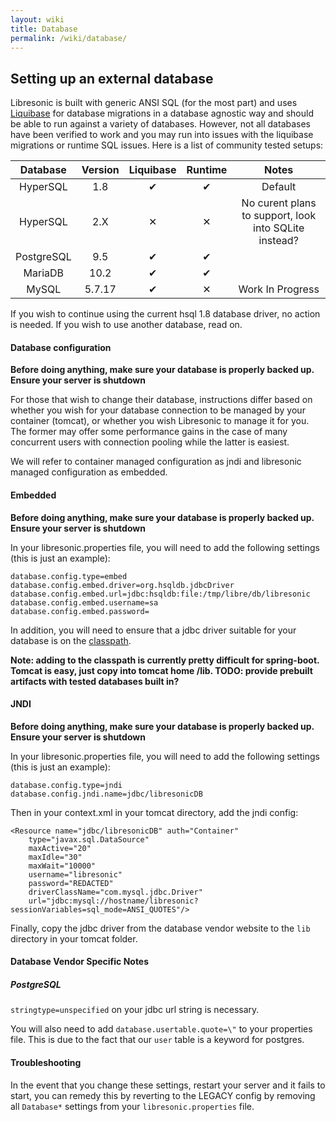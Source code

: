 ```yaml
---
layout: wiki
title: Database
permalink: /wiki/database/
---
```

## Setting up an external database

Libresonic is built with generic ANSI SQL (for the most part) and uses [Liquibase](http://www.liquibase.org/) for database migrations in a database agnostic way and should be able to run against a variety of databases. However, not all databases have been verified to work and you may run into issues with the liquibase migrations or runtime SQL issues. Here is a list of community tested setups:

| Database   | Version | Liquibase | Runtime | Notes  |
|:----------:|:-------:|:---------:|:-------:|:------:|
| HyperSQL   | 1.8     | ✔         | ✔        | Default|
| HyperSQL   | 2.X     | ✕         | ✕       | No curent plans to support, look into SQLite instead? |
| PostgreSQL | 9.5     | ✔         | ✔       |        |
| MariaDB    | 10.2    | ✔         | ✔       |        |
| MySQL      | 5.7.17  | ✔         | ✕       | Work In Progress |

If you wish to continue using the current hsql 1.8 database driver, no action is needed. If you wish to use another database, read on.

#### Database configuration

**Before doing anything, make sure your database is properly backed up. Ensure your server is shutdown**

For those that wish to change their database, instructions differ based on
whether you wish for your database connection to be managed by your container (tomcat), or whether you wish Libresonic to manage it for you. The former may offer some performance gains in the case of many concurrent users with connection pooling while the latter is easiest.

We will refer to container managed configuration as jndi and libresonic managed configuration as embedded.

#### Embedded

**Before doing anything, make sure your database is properly backed up. Ensure your server is shutdown**

In your libresonic.properties file, you will need to add the following settings (this is just an example):
```
database.config.type=embed
database.config.embed.driver=org.hsqldb.jdbcDriver
database.config.embed.url=jdbc:hsqldb:file:/tmp/libre/db/libresonic
database.config.embed.username=sa
database.config.embed.password=
```

In addition, you will need to ensure that a jdbc driver suitable for your database is on the [classpath](https://docs.oracle.com/javase/8/docs/technotes/tools/windows/classpath.html).

**Note: adding to the classpath is currently pretty difficult for spring-boot. Tomcat is easy, just copy into tomcat home /lib. TODO: provide prebuilt artifacts with tested databases built in?**

#### JNDI

**Before doing anything, make sure your database is properly backed up. Ensure your server is shutdown**

In your libresonic.properties file, you will need to add the following settings (this is just an example):

```
database.config.type=jndi
database.config.jndi.name=jdbc/libresonicDB
```

Then in your context.xml in your tomcat directory, add the jndi config:

```
<Resource name="jdbc/libresonicDB" auth="Container"
    type="javax.sql.DataSource"
    maxActive="20"
    maxIdle="30"
    maxWait="10000"
    username="libresonic"
    password="REDACTED"
    driverClassName="com.mysql.jdbc.Driver"
    url="jdbc:mysql://hostname/libresonic?sessionVariables=sql_mode=ANSI_QUOTES"/>

```

Finally, copy the jdbc driver from the database vendor website to the `lib` directory in your tomcat folder.

#### Database Vendor Specific Notes

##### PostgreSQL

`stringtype=unspecified` on your jdbc url string is necessary.

You will also need to add `database.usertable.quote=\"` to your properties file. This is due to the fact that our `user` table is a keyword for postgres.

#### Troubleshooting

In the event that you change these settings, restart your server and it fails to start, you can remedy this by reverting to the LEGACY config by removing all `Database*` settings from your `libresonic.properties` file.
